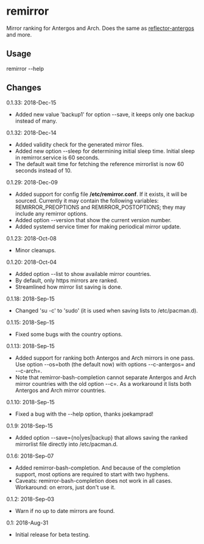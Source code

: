 # remirror
Mirror ranking for Antergos and Arch. Does the same as [reflector-antergos](https://github.com/manuel-192/antergos-reflector) and more.
## Usage
remirror --help
## Changes
0.1.33: 2018-Dec-15
- Added new value 'backup1' for option --save, it keeps only one backup instead of many.

0.1.32: 2018-Dec-14
- Added validity check for the generated mirror files.
- Added new option --sleep for determining initial sleep time. Initial sleep in remirror.service is 60 seconds.
- The default wait time for fetching the reference mirrorlist is now 60 seconds instead of 10.

0.1.29: 2018-Dec-09
- Added support for config file <b>/etc/remirror.conf</b>. If it exists, it will be sourced. Currently it may contain the following variables: REMIRROR_PREOPTIONS and REMIRROR_POSTOPTIONS; they may include any remirror options.
- Added option --version that show the current version number.
- Added systemd service timer for making periodical mirror update.

0.1.23: 2018-Oct-08
- Minor cleanups.

0.1.20: 2018-Oct-04
- Added option --list to show available mirror countries.
- By default, only https mirrors are ranked.
- Streamlined how mirror list saving is done.

0.1.18: 2018-Sep-15
- Changed 'su -c' to 'sudo' (it is used when saving lists to /etc/pacman.d).

0.1.15: 2018-Sep-15
- Fixed some bugs with the country options.

0.1.13: 2018-Sep-15
- Added support for ranking both Antergos and Arch mirrors in one pass. Use option --os=both (the default now) with options --c-antergos=<countries> and --c-arch=<countries>.
- Note that remirror-bash-completion cannot separate Antergos and Arch mirror countries with the old option --c=<countries>. As a workaround it lists both Antergos and Arch mirror countries.

0.1.10: 2018-Sep-15
- Fixed a bug with the --help option, thanks joekamprad!

0.1.9: 2018-Sep-15
- Added option --save={no|yes|backup} that allows saving the ranked mirrorlist file directly into /etc/pacman.d.

0.1.6: 2018-Sep-07
- Added remirror-bash-completion. And because of the completion support, most options are required to start with two hyphens.
- Caveats: remirror-bash-completion does not work in all cases. Workaround: on errors, just don't use it.

0.1.2: 2018-Sep-03
- Warn if no up to date mirrors are found.

0.1: 2018-Aug-31
- Initial release for beta testing.
